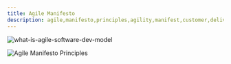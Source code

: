 ```yaml
---
title: Agile Manifesto
description: agile,manifesto,principles,agility,manifest,customer,delivery
---
```


![what-is-agile-software-dev-model]({{site.baseurl}}/images/what-is-agile-software-dev-model.png)

![Agile Manifesto Principles]({{site.baseurl}}/images/agile_manifest.png)
